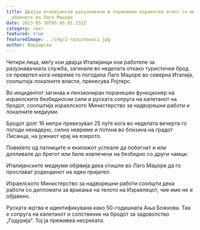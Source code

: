 ```yaml
---
title: Двајца италијански разузнавачи и поранешен израелски агент се меѓу
  убиените во Лаго Маџоре
date: 2023-05-30T05:45:01.232Z
category: свет
featured: true
featuredImage: ../img/2-razuznavaci.jpg
author: Вардарски
---
```

Четири лица, меѓу кои двајца Италијанци кои работеле за разузнавачката служба, загинале во неделата откако туристички брод се превртел кога невреме го погодила Лаго Маџоре во северна Италија, соопштија локалните власти, пренесува Ројтерс.

Во инцидентот загинаа и пензиониран поранешен функционер на израелските безбедносни сили и руската сопруга на капетанот на бродот, соопштија израелското Министерство за надворешни работи и локалните медиуми.

Бродот долг 16 метри превезувал 25 луѓе кога во неделата вечерта го погоди ненадејно, силно невреме и потона во близина на градот Лисанца, на јужниот крај на езерото.

Повеќето од патниците и екипажот успеале да побегнат и или допливале до брегот или биле извлечени на безбедно со други чамци.

Италијанските медиуми објавија дека отишле во Лаго Маџоре да го прослават роденденот на еден пријател.

Израелското Министерство за надворешни работи соопшти дека работи со дипломати за враќање на телото на Израелецот, чие име не е објавено.

Руската жртва е идентификувана како 50-годишната Ања Божкова. Таа е сопруга на капетанот и сопственик на бродот за задоволство „Годурија“. Тој ја преживеа несреќата.
